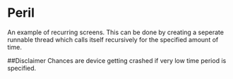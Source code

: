 # Peril
An example of recurring screens.
This can be done by creating a seperate runnable thread which calls itself recursively for the specified amount of time.

##Disclaimer
Chances are device getting crashed if very low time period is specified.
